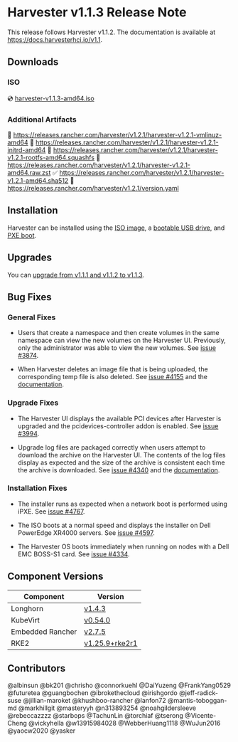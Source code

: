 # Harvester v1.1.3 Release Note

This release follows Harvester v1.1.2. The documentation is available at https://docs.harvesterhci.io/v1.1.

## Downloads

### ISO

:cd: [harvester-v1.1.3-amd64.iso](https://releases.rancher.com/harvester/v1.2.1/harvester-v1.2.1-amd64.iso)

### Additional Artifacts

:file_folder: https://releases.rancher.com/harvester/v1.2.1/harvester-v1.2.1-vmlinuz-amd64
:file_folder: https://releases.rancher.com/harvester/v1.2.1/harvester-v1.2.1-initrd-amd64
:file_folder: https://releases.rancher.com/harvester/v1.2.1/harvester-v1.2.1-rootfs-amd64.squashfs
:file_folder: https://releases.rancher.com/harvester/v1.2.1/harvester-v1.2.1-amd64.raw.zst
:white_check_mark: https://releases.rancher.com/harvester/v1.2.1/harvester-v1.2.1-amd64.sha512
:memo: https://releases.rancher.com/harvester/v1.2.1/version.yaml

## Installation

Harvester can be installed using the [ISO image](https://docs.harvesterhci.io/v1.1/install/iso-install/), a [bootable USB drive](https://docs.harvesterhci.io/v1.2/install/usb-install), and [PXE boot](https://docs.harvesterhci.io/v1.1/install/pxe-boot-install/).

## Upgrades

You can [upgrade from v1.1.1 and v1.1.2 to v1.1.3](https://docs.harvesterhci.io/v1.1/upgrade/v1-1-1-to-v1-1-3).

## Bug Fixes

### General Fixes

- Users that create a namespace and then create volumes in the same namespace can view the new volumes on the Harvester UI. Previously, only the administrator was able to view the new volumes. See [issue #3874](https://github.com/harvester/harvester/issues/3874).

- When Harvester deletes an image file that is being uploaded, the corresponding temp file is also deleted. See [issue #4155](https://github.com/harvester/harvester/issues/4155) and the [documentation](https://docs.harvesterhci.io/v1.1/upload-image#known-issues).

### Upgrade Fixes

- The Harvester UI displays the available PCI devices after Harvester is upgraded and the pcidevices-controller addon is enabled. See [issue #3994](https://github.com/harvester/harvester/issues/3994).

- Upgrade log files are packaged correctly when users attempt to download the archive on the Harvester UI. The contents of the log files display as expected and the size of the archive is consistent each time the archive is downloaded. See [issue #4340](https://github.com/harvester/harvester/issues/4340) and the [documentation](https://docs.harvesterhci.io/v1.1/upgrade/troubleshooting#download-upgrade-logs).

### Installation Fixes

- The installer runs as expected when a network boot is performed using iPXE. See [issue #4767](https://github.com/harvester/harvester/issues/4767).

- The ISO boots at a normal speed and displays the installer on Dell PowerEdge XR4000 servers. See [issue #4597](https://github.com/harvester/harvester/issues/4597).

- The Harvester OS boots immediately when running on nodes with a Dell EMC BOSS-S1 card. See [issue #4334](https://github.com/harvester/harvester/issues/4334).

## Component Versions

| Component        | Version                                                                         |
|------------------|---------------------------------------------------------------------------------|
| Longhorn         | [v1.4.3](https://github.com/longhorn/longhorn/releases/tag/v1.4.3)              |
| KubeVirt         | [v0.54.0](https://github.com/kubevirt/kubevirt/releases/tag/v0.54.0)            |
| Embedded Rancher | [v2.7.5](https://github.com/rancher/rancher/releases/tag/v2.6.10)               |
| RKE2             | [v1.25.9+rke2r1](https://github.com/rancher/rke2/releases/tag/v1.25.9%2Brke2r1) |

## Contributors

@albinsun @bk201 @chrisho @connorkuehl @DaiYuzeng @FrankYang0529 @futuretea @guangbochen @ibrokethecloud @irishgordo @jeff-radick-suse @jillian-maroket @khushboo-rancher @lanfon72 @mantis-toboggan-md @markhillgit @masteryyh @n313893254 @noahgildersleeve @rebeccazzzz @starbops @TachunLin @torchiaf @tserong @Vicente-Cheng @vickyhella @w13915984028 @WebberHuang1118 @WuJun2016 @yaocw2020 @yasker
